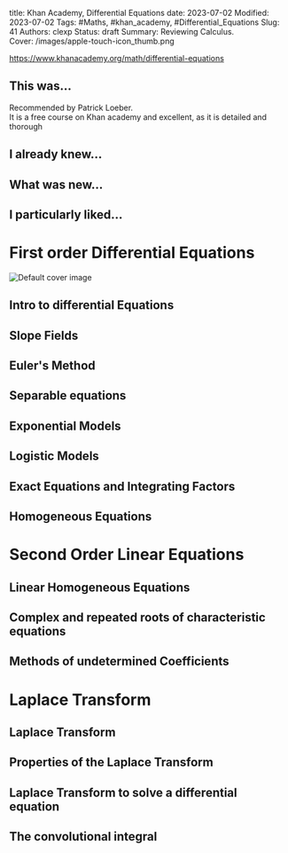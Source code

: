 title: Khan Academy, Differential Equations
date: 2023-07-02
Modified: 2023-07-02
Tags: #Maths, #khan_academy, #Differential_Equations
Slug: 41
Authors: clexp
Status: draft
Summary: Reviewing Calculus.  
Cover: /images/apple-touch-icon_thumb.png


https://www.khanacademy.org/math/differential-equations

## This was...
Recommended by Patrick Loeber.  
It is a free course on Khan academy and excellent, as it is detailed and thorough
## I already knew...

## What was new...

## I particularly liked... 

# First order Differential Equations

![Default cover image](/images/apple-touch-icon.png)


## Intro to differential Equations
## Slope Fields
## Euler's Method
## Separable equations
## Exponential Models
## Logistic Models
## Exact Equations and Integrating Factors
## Homogeneous Equations

# Second Order Linear Equations
## Linear Homogeneous Equations
## Complex and repeated roots of characteristic equations
## Methods of undetermined Coefficients

# Laplace Transform
## Laplace Transform
## Properties of the Laplace Transform
## Laplace Transform to solve a differential equation
## The convolutional integral